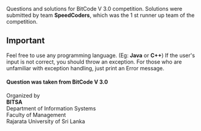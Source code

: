 Questions and solutions for BitCode V 3.0 competition. 
Solutions were submitted by team **SpeedCoders**, which was the 1 st runner up team of the competition.  

## Important
Feel free to use any programming language. (Eg: **Java** or **C++**)
If the user's input is not correct, you should throw an exception. For those who are unfamiliar with exception handling, just print an Error message.  

#### Question was taken from BitCode V 3.0
Organized by  
<b>BITSA</b>  
Department of Information Systems  
Faculty of Management  
Rajarata University of Sri Lanka  
